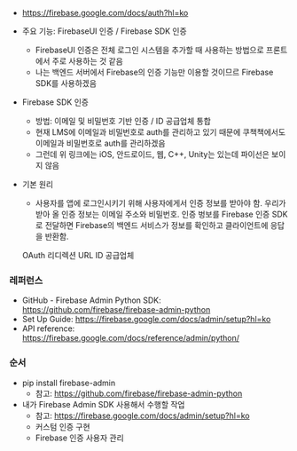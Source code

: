 - https://firebase.google.com/docs/auth?hl=ko

- 주요 기능: FirebaseUI 인증 / Firebase SDK 인증
    - FirebaseUI 인증은 전체 로그인 시스템을 추가할 때 사용하는 방법으로 프론트에서 주로 사용하는 것 같음
    - 나는 백엔드 서버에서 Firebase의 인증 기능만 이용할 것이므르 Firebase SDK를 사용하겠음
- Firebase SDK 인증
    - 방법: 이메일 및 비밀번호 기반 인증 / ID 공급업체 통합
    - 현재 LMS에 이메일과 비밀번호로 auth를 관리하고 있기 때문에 쿠책책에서도 이메일과 비밀번호로 auth를 관리하겠음
    - 그런데 위 링크에는 iOS, 안드로이드, 웹, C++, Unity는 있는데 파이선은 보이지 않음
- 기본 원리
    - 사용자를 앱에 로그인시키기 위해 사용자에게서 인증 정보를 받아야 함. 우리가 받아 올 인증 정보는 이메일 주소와 비밀번호. 인증 벙보를 Firebase 인증 SDK로 전달하면 Firebase의 백엔드 서비스가 정보를 확인하고 클라이언트에 응답을 반환함.


    OAuth 리디렉션 URL
    ID 공급업체


### 레퍼런스
- GitHub - Firebase Admin Python SDK: https://github.com/firebase/firebase-admin-python
- Set Up Guide: https://firebase.google.com/docs/admin/setup?hl=ko
- API reference: https://firebase.google.com/docs/reference/admin/python/


### 순서

- pip install firebase-admin
    - 참고: https://github.com/firebase/firebase-admin-python
- 내가 Firebase Admin SDK 사용해서 수행할 작업
    - 참고: https://firebase.google.com/docs/admin/setup?hl=ko
    - 커스텀 인증 구현
    - Firebase 인증 사용자 관리

